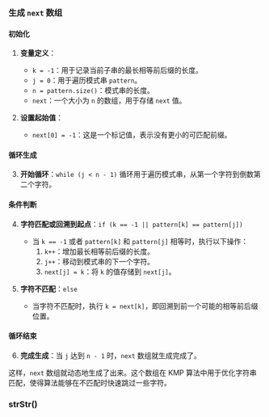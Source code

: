 ### 生成 `next` 数组

#### 初始化

1. **变量定义**：
    - `k = -1`：用于记录当前子串的最长相等前后缀的长度。
    - `j = 0`：用于遍历模式串 `pattern`。
    - `n = pattern.size()`：模式串的长度。
    - `next`：一个大小为 `n` 的数组，用于存储 `next` 值。

2. **设置起始值**：
    - `next[0] = -1`：这是一个标记值，表示没有更小的可匹配前缀。

#### 循环生成

3. **开始循环**：`while (j < n - 1)` 循环用于遍历模式串，从第一个字符到倒数第二个字符。

#### 条件判断

4. **字符匹配或回溯到起点**：`if (k == -1 || pattern[k] == pattern[j])`
    - 当 `k == -1` 或者 `pattern[k]` 和 `pattern[j]` 相等时，执行以下操作：
        1. `k++`：增加最长相等前后缀的长度。
        2. `j++`：移动到模式串的下一个字符。
        3. `next[j] = k`：将 `k` 的值存储到 `next[j]`。

5. **字符不匹配**：`else`
    - 当字符不匹配时，执行 `k = next[k]`，即回溯到前一个可能的相等前后缀位置。

#### 循环结束

6. **完成生成**：当 `j` 达到 `n - 1` 时，`next` 数组就生成完成了。

这样，`next` 数组就动态地生成了出来。这个数组在 KMP 算法中用于优化字符串匹配，使得算法能够在不匹配时快速跳过一些字符。

### strStr()

